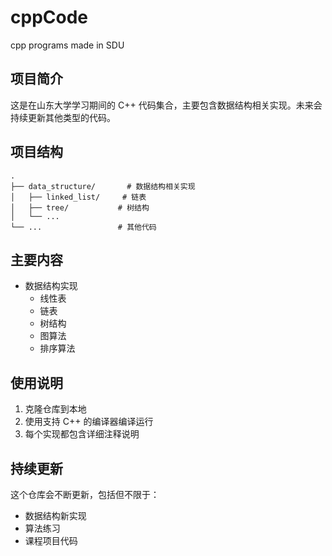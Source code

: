 # cppCode
cpp programs made in SDU

## 项目简介
这是在山东大学学习期间的 C++ 代码集合，主要包含数据结构相关实现。未来会持续更新其他类型的代码。

## 项目结构
```
.
├── data_structure/       # 数据结构相关实现
│   ├── linked_list/     # 链表
│   ├── tree/           # 树结构
│   └── ...
└── ...                 # 其他代码
```

## 主要内容
- 数据结构实现
  - 线性表
  - 链表
  - 树结构
  - 图算法
  - 排序算法

## 使用说明
1. 克隆仓库到本地
2. 使用支持 C++ 的编译器编译运行
3. 每个实现都包含详细注释说明

## 持续更新
这个仓库会不断更新，包括但不限于：
- 数据结构新实现
- 算法练习
- 课程项目代码
